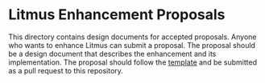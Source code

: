 # Litmus Enhancement Proposals

This directory contains design documents for accepted proposals. Anyone who wants to enhance Litmus can submit a proposal. The proposal should be a design document that describes the enhancement and its implementation. The proposal should follow the [template](./TEMPLATE.md) and be submitted as a pull request to this repository.